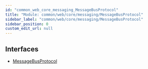 ```yaml
---
id: "common_web_core_messaging_MessageBusProtocol"
title: "Module: common/web/core/messaging/MessageBusProtocol"
sidebar_label: "common/web/core/messaging/MessageBusProtocol"
sidebar_position: 0
custom_edit_url: null
---
```


## Interfaces

- [MessageBusProtocol](../interfaces/common_web_core_messaging_MessageBusProtocol.MessageBusProtocol.md)
